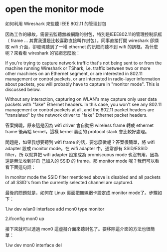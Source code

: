 # open the monitor mode
如何利用 Wireshark 來監聽 IEEE 802.11 的管理封包 

因為工作的緣故，需要去監聽無線網路的封包，特別是IEEE802.11的管理控制訊框（
frame ... 其實我還是比較喜歡直接叫作封包）。同事直接打開 wireshark 卻擷取 wifi
介面，卻發現聽到了一堆 ethernet 的訊框而聽不到 wifi 的訊框。為什麼呢？來看看
wireshark 的官網怎麼說：



If you're trying to capture network traffic that's not being sent to or from
the machine running Wireshark or TShark, i.e. traffic between two or more
other machines on an Ethernet segment, or are interested in 802.11 management
or control packets, or are interested in radio-layer information about
packets, you will probably have to capture in "monitor mode". This is
discussed below.



Without any interaction, capturing on WLAN's may capture only user data
packets with "fake" Ethernet headers. In this case, you won't see any 802.11
management or control packets at all, and the 802.11 packet headers are
"translated" by the network driver to "fake" Ethernet packet headers.  



答案揭曉，原來這是因為 wifi driver 會自動把 wireless frame 轉成 ethernet frame
後再給 kernel，這樣 kernel 裏面的 protocol stack 會比較好處理。



問題是，如果我想要聽到 wifi frame 的話，要怎麼做呢？答案很簡單，將 wifi
adapter 設成 monitor mode。在 wifi adapter 中，通常都有 SSID/ESSID filter，所
以就算把 wifi adapter 設定成為 promiscuous mode 也沒有用，因為還是無法收到非自
己加入的 SSID 的 frame。那 monitor mode 呢？我們可以看看下面這句話：



In monitor mode the SSID filter mentioned above is disabled and all packets of
all SSID's from the currently selected channel are captured.



最後的問題就是，如何在 Linux 裏面把無線網卡設定成 monitor mode了。步驟如下：

1.iw dev wlan0 interface add mon0 type monitor

2.ifconfig mon0 up

接下來就可以透過 mon0 這虛擬介面來聽封包了。要移除這介面的方法也很簡單：

1.iw dev mon0 interface del 
